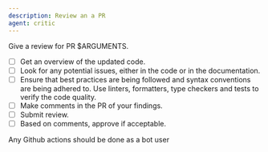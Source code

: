 ```yaml
---
description: Review an a PR
agent: critic
---
```


Give a review for PR $ARGUMENTS.

- [ ] Get an overview of the updated code.
- [ ] Look for any potential issues, either in the code or in the documentation.
- [ ] Ensure that best practices are being followed and syntax conventions are being adhered to. Use linters, formatters, type checkers and tests to verify the code quality.
- [ ] Make comments in the PR of your findings.
- [ ] Submit review.
- [ ] Based on comments, approve if acceptable.

Any Github actions should be done as a bot user
